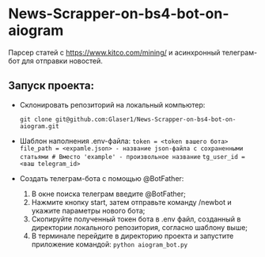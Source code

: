 # News-Scrapper-on-bs4-bot-on-aiogram

Парсер статей с https://www.kitco.com/mining/ и асинхронный телеграм-бот для отправки новостей.

## Запуск проекта:
* Склонировать репозиторий на локальный компьютер:

  ``` git clone git@github.com:Glaser1/News-Scrapper-on-bs4-bot-on-aiogram.git ```
  
* Шаблон наполнения .env-файла:
  ``` token = <token вашего бота> ``` 
  ``` file_path = <expamle.json> - название json-файла с сохраненными статьями # Вместо 'example' - произвольное название ```
  ``` tg_user_id = <ваш telegram_id> ```
  
* Создать телеграм-бота с помощью @BotFather:
  1) В окне поиска телеграм введите @BotFather;
  2) Нажмите кнопку start, затем отправьте команду /newbot и укажите параметры нового бота;
  3) Скопируйте полученный токен бота в .env файл, созданный в директории локального репозитория, согласно шаблону выше;
  4) В терминале перейдите в директорию проекта и запустите приложение командой: 
    ``` python aiogram_bot.py ```

